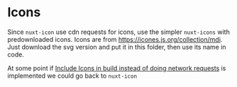 # Icons

Since `nuxt-icon` use cdn requests for icons, use the simpler `nuxt-icons` with predownloaded icons.
Icons are from https://icones.js.org/collection/mdi.
Just download the svg version and put it in this folder, then use its name in code.

At some point if [Include Icons in build instead of doing network requests](https://github.com/nuxt-modules/icon/issues/34) is implemented we could go back to `nuxt-icon`
